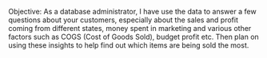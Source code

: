 Objective: As a database administrator, I have use the data to answer a few questions about your customers, especially about the sales and profit coming from different states, money spent in marketing and various other factors such as COGS (Cost of Goods Sold), budget profit etc. Then plan on using these insights to help find out which items are being sold the most. 
